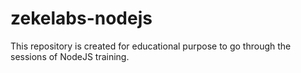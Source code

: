 # zekelabs-nodejs
This repository is created for educational purpose to go through the sessions of NodeJS training.
